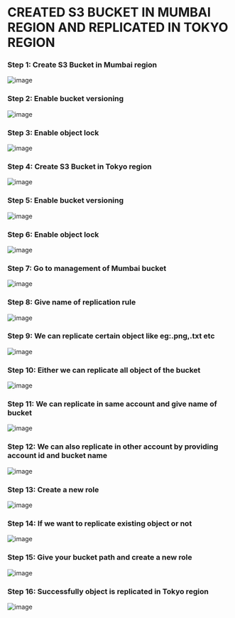 <h1>CREATED S3 BUCKET IN MUMBAI REGION AND REPLICATED IN TOKYO REGION</h1>
<h3>Step 1: Create S3 Bucket in Mumbai region</h3>

![image](https://github.com/user-attachments/assets/eda0bf62-9c94-409d-8e9a-d203f4c2438c)

<h3>Step 2: Enable bucket versioning</h3>

![image](https://github.com/user-attachments/assets/0cd7bbe8-486b-484f-a113-9a9dcf452b3b)

<h3>Step 3: Enable object lock </h3>

![image](https://github.com/user-attachments/assets/d6455c58-dab8-493c-8556-f637d52099ce)

<h3>Step 4: Create S3 Bucket in Tokyo region</h3>

![image](https://github.com/user-attachments/assets/1c6768b7-db29-46f0-8f95-8389b8db8aaa)

<h3>Step 5: Enable bucket versioning</h3>

![image](https://github.com/user-attachments/assets/7597d64e-caf0-4eb2-b177-05d92a34a083)

<h3>Step 6: Enable object lock </h3>

![image](https://github.com/user-attachments/assets/94fb56db-2d78-4d24-9816-5dc22b8a2a4e)

<h3>Step 7: Go to management of Mumbai bucket </h3>

![image](https://github.com/user-attachments/assets/177984a1-ff01-4d1d-a779-8f67f609c7a7)

<h3>Step 8: Give name of replication rule </h3>

![image](https://github.com/user-attachments/assets/fd25532a-03e5-4090-bd93-50acbd95daee)

<h3>Step 9: We can replicate certain object like eg:.png,.txt etc</h3>

![image](https://github.com/user-attachments/assets/db890f9d-4ce1-43c4-861d-8c4112d2c7ad)

<h3>Step 10: Either we can replicate all object of the bucket</h3>

![image](https://github.com/user-attachments/assets/ba9a8c47-6e22-4c21-9508-5426d8fcd2fc)

<h3>Step 11: We can replicate in same account and give name of bucket</h3>

![image](https://github.com/user-attachments/assets/41fe54bb-5393-47d2-b411-21a791164de5)

<h3>Step 12: We can also replicate in other account by providing account id and bucket name</h3>

![image](https://github.com/user-attachments/assets/059f5146-9d53-4bcd-a647-f61f88313454)

<h3>Step 13: Create a new role</h3>

![image](https://github.com/user-attachments/assets/983186ce-4efe-4235-b306-914cf59a33fa)

<h3>Step 14: If we want to replicate existing object or not </h3>

![image](https://github.com/user-attachments/assets/96519090-8be9-4e2f-b238-c5fdc811abda)

<h3>Step 15: Give your bucket path and create a new role</h3>

![image](https://github.com/user-attachments/assets/3c6cbf04-8ad9-416b-8ba8-6b277172e405)

<h3>Step 16: Successfully object is replicated in Tokyo region</h3>

![image](https://github.com/user-attachments/assets/edb6758c-6a4e-4018-93bd-99075102156e)
